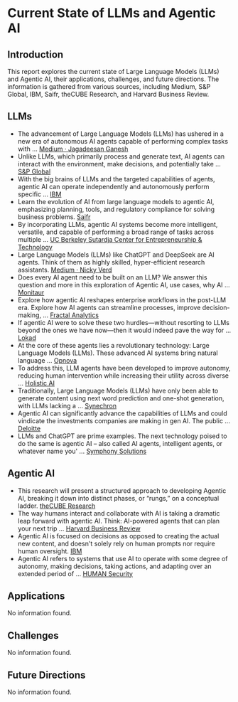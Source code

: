 # Current State of LLMs and Agentic AI

## Introduction

This report explores the current state of Large Language Models (LLMs) and Agentic AI, their applications, challenges, and future directions. The information is gathered from various sources, including Medium, S&P Global, IBM, Saifr, theCUBE Research, and Harvard Business Review.

## LLMs

- The advancement of Large Language Models (LLMs) has ushered in a new era of autonomous AI agents capable of performing complex tasks with ... [Medium · Jagadeesan Ganesh](https://medium.com/@jagadeesan.ganesh/the-rise-of-agentic-ai-building-autonomous-multi-agent-systems-with-llms-8b2d685c1480)
- Unlike LLMs, which primarily process and generate text, AI agents can interact with the environment, make decisions, and potentially take ... [S&P Global](https://www.spglobal.com/market-intelligence/en/news-insights/research/the-path-from-llms-to-agentic-ai)
- With the big brains of LLMs and the targeted capabilities of agents, agentic AI can operate independently and autonomously perform specific ... [IBM](https://www.ibm.com/think/insights/agentic-ai)
- Learn the evolution of AI from large language models to agentic AI, emphasizing planning, tools, and regulatory compliance for solving business problems. [Saifr](https://saifr.ai/blog/the-state-of-ai-agentic-and-where-i-see-ai-headed-from-here)
- By incorporating LLMs, agentic AI systems become more intelligent, versatile, and capable of performing a broad range of tasks across multiple ... [UC Berkeley Sutardja Center for Entrepreneurship & Technology](https://scet.berkeley.edu/the-next-next-big-thing-agentic-ais-opportunities-and-risks/)
- Large Language Models (LLMs) like ChatGPT and DeepSeek are AI agents. Think of them as highly skilled, hyper-efficient research assistants. [Medium · Nicky Verd](https://medium.com/@nickyverd/are-llms-ai-agents-or-agentic-ai-chatgpt-and-deepseek-f28b6a711977)
- Does every AI agent need to be built on an LLM? We answer this question and more in this exploration of Agentic AI, use cases, why AI ... [Monitaur](https://www.monitaur.ai/blog-posts/top-5-governance-considerations-for-agentic-ai)
- Explore how agentic AI reshapes enterprise workflows in the post-LLM era. Explore how AI agents can streamline processes, improve decision-making, ... [Fractal Analytics](https://fractal.ai/post-llm-era-agentic-ai-workflow-transformation/)
- If agentic AI were to solve these two hurdles—without resorting to LLMs beyond the ones we have now—then it would indeed pave the way for ... [Lokad](https://www.lokad.com/blog/2025/1/13/unpacking-agentic-ai/)
- At the core of these agents lies a revolutionary technology: Large Language Models (LLMs). These advanced AI systems bring natural language ... [Opnova](https://opnova.ai/blog/what-is-agentic-ai-part-2)
- To address this, LLM agents have been developed to improve autonomy, reducing human intervention while increasing their utility across diverse ... [Holistic AI](https://www.holisticai.com/blog/llm-agents-use-cases-risks)
- Traditionally, Large Language Models (LLMs) have only been able to generate content using next word prediction and one-shot generation, with LLMs lacking a ... [Synechron](https://www.synechron.com/en-us/insight/agentic-ai-new-frontier-generative-ai)
- Agentic AI can significantly advance the capabilities of LLMs and could vindicate the investments companies are making in gen AI. The public ... [Deloitte](https://www2.deloitte.com/us/en/insights/industry/technology/technology-media-and-telecom-predictions/2025/autonomous-generative-ai-agents-still-under-development.html)
- LLMs and ChatGPT are prime examples. The next technology poised to do the same is agentic AI – also called AI agents, intelligent agents, or whatever name you' ... [Symphony Solutions](https://symphony-solutions.com/insights/ai-agent-examples)

## Agentic AI

- This research will present a structured approach to developing Agentic AI, breaking it down into distinct phases, or “rungs,” on a conceptual ladder. [theCUBE Research](https://thecuberesearch.com/the-ladder-to-agentic-ai-a-strategic-roadmap/)
- The way humans interact and collaborate with AI is taking a dramatic leap forward with agentic AI. Think: AI-powered agents that can plan your next trip ... [Harvard Business Review](https://hbr.org/2024/12/what-is-agentic-ai-and-how-will-it-change-work)
- Agentic AI is focused on decisions as opposed to creating the actual new content, and doesn't solely rely on human prompts nor require human oversight. [IBM](https://www.ibm.com/think/topics/agentic-ai-vs-generative-ai)
- Agentic AI refers to systems that use AI to operate with some degree of autonomy, making decisions, taking actions, and adapting over an extended period of ... [HUMAN Security](https://www.humansecurity.com/learn/blog/agentic-ai-the-future-of-automation-and-associated-risks/)

## Applications

No information found.

## Challenges

No information found.

## Future Directions

No information found.